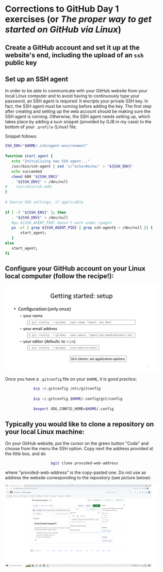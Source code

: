 
# Corrections to GitHub Day 1 exercises (or *The proper way to get started on GitHub via Linux*)

## Create a GitHub account and set it up at the website's end, including the upload of an `ssh` public key

## Set up an SSH agent

In order to be able to communicate with your GitHub website from your local Linux computer and to avoid having to continuously type your password, an SSH agent is required: It encripts your private SSH key. In fact, the SSH agent must be running before adding the key. The first step after creating and setting up the web account should be making sure the SSH agent is running. Otherwise, the SSH agent needs setting up, which takes place by adding a 
`bash` snippet (provided by GJB in my case) to the bottom of your `.profile` (Linux) file.

Snippet follows:
 ```bash
SSH_ENV="$HOME/.ssh/agent-environment"

function start_agent {
    echo "Initialising new SSH agent..."
    /usr/bin/ssh-agent | sed 's/^echo/#echo/' > "${SSH_ENV}"
    echo succeeded
    chmod 600 "${SSH_ENV}"
    . "${SSH_ENV}" > /dev/null
#    /usr/bin/ssh-add;
}

# Source SSH settings, if applicable

if [ -f "${SSH_ENV}" ]; then
    . "${SSH_ENV}" > /dev/null
    #ps ${SSH_AGENT_PID} doesn't work under cywgin
    ps -ef | grep ${SSH_AGENT_PID} | grep ssh-agent$ > /dev/null || {
        start_agent;
    }
else
    start_agent;
fi 
 ```

## Configure your GitHub account on your Linux local computer (follow the recipe!):

   ![](page19.png)

   Once you have a `.gitconfig` file on your `$HOME`, it is good practice:
   ```bash
                $cp ~/.gitconfig /etc/gitconfig

                $cp ~/.gitconfig $HOME/.config/git/config
 
                $export XDG_CONFIG_HOME=$HOME/.config
   ```

## Typically you would like to clone a repository on your local Linux machine:

On your GitHub website, put the cursor on the green button "Code" and choose from the menu the SSH option. Copy next the address provided at the little box, and do
```bash
                     $git clone provided-web-address
```
where "provided-web-address" is the copy-pasted one. Do not use as address the website corresponding to the repository (see picture below):

![](repoweb.png)